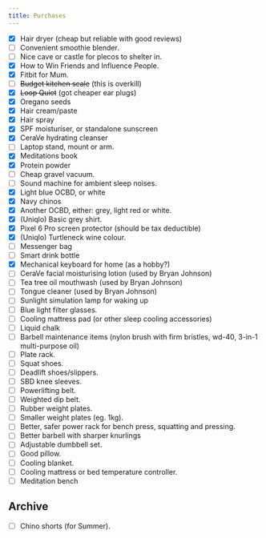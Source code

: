 ```yaml
---
title: Purchases
---
```


- [x] Hair dryer (cheap but reliable with good reviews)
- [ ] Convenient smoothie blender.
- [ ] Nice cave or castle for plecos to shelter in.
- [x] How to Win Friends and Influence People.
- [x] Fitbit for Mum.
- [ ] ~~Budget kitchen scale~~ (this is overkill)
- [x] ~~Loop Quiet~~ (got cheaper ear plugs)
- [x] Oregano seeds
- [x] Hair cream/paste
- [x] Hair spray
- [x] SPF moisturiser, or standalone sunscreen
- [x] CeraVe hydrating cleanser
- [ ] Laptop stand, mount or arm.
- [x] Meditations book
- [x] Protein powder
- [ ] Cheap gravel vacuum.
- [ ] Sound machine for ambient sleep noises.
- [x] Light blue OCBD, or white
- [x] Navy chinos
- [x] Another OCBD, either: grey, light red or white.
- [x] (Uniqlo) Basic grey shirt.
- [x] Pixel 6 Pro screen protector (should be tax deductible)
- [x] (Uniqlo) Turtleneck wine colour.
- [ ] Messenger bag
- [ ] Smart drink bottle
- [x] Mechanical keyboard for home (as a hobby?)
- [ ] CeraVe facial moisturising lotion (used by Bryan Johnson)
- [ ] Tea tree oil mouthwash (used by Bryan Johnson)
- [ ] Tongue cleaner (used by Bryan Johnson)
- [ ] Sunlight simulation lamp for waking up
- [ ] Blue light filter glasses.
- [ ] Cooling mattress pad (or other sleep cooling accessories)
- [ ] Liquid chalk
- [ ] Barbell maintenance items (nylon brush with firm bristles, wd-40, 3-in-1 multi-purpose oil)
- [ ] Plate rack.
- [ ] Squat shoes.
- [ ] Deadlift shoes/slippers.
- [ ] SBD knee sleeves.
- [ ] Powerlifting belt.
- [ ] Weighted dip belt.
- [ ] Rubber weight plates.
- [ ] Smaller weight plates (eg. 1kg).
- [ ] Better, safer power rack for bench press, squatting and pressing.
- [ ] Better barbell with sharper knurlings
- [ ] Adjustable dumbbell set.
- [ ] Good pillow.
- [ ] Cooling blanket.
- [ ] Cooling mattress or bed temperature controller.
- [ ] Meditation bench

## Archive
- [ ] Chino shorts (for Summer).
